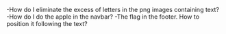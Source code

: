 -How do I eliminate the excess of letters in the png images containing text?
-How do I do the apple in the navbar?
-The flag in the footer. How to position it following the text?